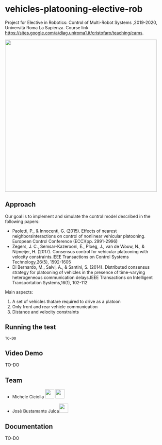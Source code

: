 # vehicles-platooning-elective-rob

Project for Elective in Robotics: Control of Multi-Robot Systems ,2019-2020, Università Roma La Sapienza. Course link https://sites.google.com/a/diag.uniroma1.it/cristofaro/teaching/cams.

<a href="https://www.dis.uniroma1.it/"><img src="http://www.dis.uniroma1.it/sites/default/files/marchio%20logo%20eng%20jpg.jpg" width="500"></a>

## Approach
Our goal is to implement and simulate the control model described in the following papers:
* Paoletti, P., & Innocenti, G. (2015). Effects of nearest neighborsinteractions on control of nonlinear vehicular platooning. European Control Conference (ECC)(pp. 2991-2996)
* Zegers, J. C., Semsar-Kazerooni, E., Ploeg, J., van de Wouw, N., & Nijmeijer, H. (2017). Consensus control for vehicular platooning with velocity constraints.IEEE Transactions on Control Systems Technology,26(5), 1592-1605
* Di Bernardo, M., Salvi, A., & Santini, S. (2014). Distributed consensus strategy for platooning of vehicles in the presence of time-varying heterogeneous communication delays.IEEE Transactions on Intelligent Transportation Systems,16(1), 102-112

Main aspects:
1. A set of vehicles thatare required to drive as a platoon
2. Only front and rear vehicle communication
3. Distance and velocity constraints

## Running the test

```
TO-DO
```

## Video Demo
TO-DO

## Team
* Michele Ciciolla <a href="https://github.com/micheleciciolla"><img src="https://upload.wikimedia.org/wikipedia/commons/thumb/9/91/Octicons-mark-github.svg/1024px-Octicons-mark-github.svg.png" width="30"></a>
<a href="https://www.linkedin.com/in/micheleciciolla/"><img src="https://www.tecnomagazine.it/tech/wp-content/uploads/2013/05/linkedin-aggiungere-immagini.png" width="30"></a>

*  Josè Bustamante Julca<a href="https://github.com/JoseLuis-Bustamante"><img src="https://upload.wikimedia.org/wikipedia/commons/thumb/9/91/Octicons-mark-github.svg/1024px-Octicons-mark-github.svg.png" width="30"></a>


## Documentation
TO-DO

